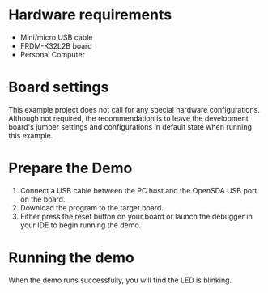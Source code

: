 Hardware requirements
=====================
- Mini/micro USB cable
- FRDM-K32L2B board
- Personal Computer

Board settings
==============
This example project does not call for any special hardware configurations.
Although not required, the recommendation is to leave the development board's jumper settings
and configurations in default state when running this example.

Prepare the Demo
================
1. Connect a USB cable between the PC host and the OpenSDA USB port on the board.
2. Download the program to the target board.
3. Either press the reset button on your board or launch the debugger in your IDE to begin running the demo.

Running the demo
================
When the demo runs successfully, you will find the LED is blinking.
